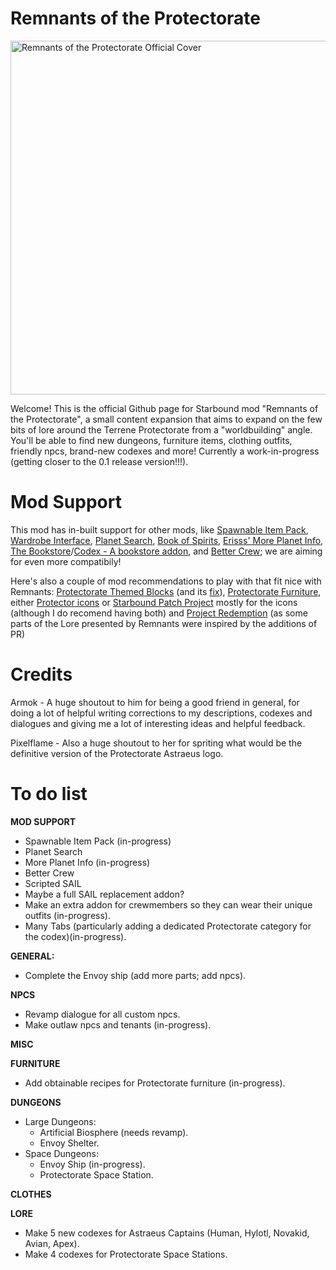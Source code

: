 # Remnants of the Protectorate

<img width="566" height="566" alt="Remnants of the Protectorate Official Cover" src="https://github.com/user-attachments/assets/57c5a920-dfc3-4872-8a98-2c0d416aae8f" />

Welcome! This is the official Github page for Starbound mod "Remnants of the Protectorate", a small content expansion that aims to expand on the few bits of lore around the Terrene Protectorate from a "worldbuilding" angle. You'll be able to find new dungeons, furniture items, clothing outfits, friendly npcs, brand-new codexes and more! Currently a work-in-progress (getting closer to the 0.1 release version!!!).

# Mod Support
This mod has in-built support for other mods, like [Spawnable Item Pack](https://steamcommunity.com/sharedfiles/filedetails/?id=733665104), [Wardrobe Interface](https://steamcommunity.com/sharedfiles/filedetails/?id=734855062), [Planet Search](https://steamcommunity.com/sharedfiles/filedetails/?id=3269792617), [Book of Spirits](https://steamcommunity.com/sharedfiles/filedetails/?id=3060280131), [Erisss' More Planet Info](https://steamcommunity.com/sharedfiles/filedetails/?id=1117007107), [The Bookstore](https://steamcommunity.com/sharedfiles/filedetails/?id=1108897518)/[Codex - A bookstore addon](https://steamcommunity.com/sharedfiles/filedetails/?id=1109790315), and [Better Crew](https://community.playstarbound.com/resources/better-crew-and-npc-behavior.6190/); we are aiming for even more compatibily!

Here's also a couple of mod recommendations to play with that fit nice with Remnants: [Protectorate Themed Blocks](https://steamcommunity.com/sharedfiles/filedetails/?id=880170687) (and its [fix](https://steamcommunity.com/sharedfiles/filedetails/?id=2840241429)), [Protectorate Furniture](https://steamcommunity.com/sharedfiles/filedetails/?id=732742952), either [Protector icons](https://steamcommunity.com/sharedfiles/filedetails/?id=782825930) or [Starbound Patch Project](https://steamcommunity.com/sharedfiles/filedetails/?id=1543219534) mostly for the icons (although I do recomend having both) and [Project Redemption](https://steamcommunity.com/sharedfiles/filedetails/?id=1397217904) (as some parts of the Lore presented by Remnants were inspired by the additions of PR)

# Credits
Armok - A huge shoutout to him for being a good friend in general, for doing a lot of helpful writing corrections to my descriptions, codexes and dialogues and giving me a lot of interesting ideas and helpful feedback.

Pixelflame - Also a huge shoutout to her for spriting what would be the definitive version of the Protectorate Astraeus logo.

# To do list
__MOD SUPPORT__
- Spawnable Item Pack (in-progress)
- Planet Search
- More Planet Info (in-progress)
- Better Crew
- Scripted SAIL
- Maybe a full SAIL replacement addon?
- Make an extra addon for crewmembers so they can wear their unique outfits (in-progress).
- Many Tabs (particularly adding a dedicated Protectorate category for the codex)(in-progress).

__GENERAL:__
- Complete the Envoy ship (add more parts; add npcs).

__NPCS__
- Revamp dialogue for all custom npcs.
- Make outlaw npcs and tenants (in-progress).

__MISC__


__FURNITURE__
- Add obtainable recipes for Protectorate furniture (in-progress).

__DUNGEONS__
- Large Dungeons:
   - Artificial Biosphere (needs revamp).
   - Envoy Shelter.
- Space Dungeons:
   - Envoy Ship (in-progress).
   - Protectorate Space Station.

__CLOTHES__


__LORE__
- Make 5 new codexes for Astraeus Captains (Human, Hylotl, Novakid, Avian, Apex).
- Make 4 codexes for Protectorate Space Stations.
